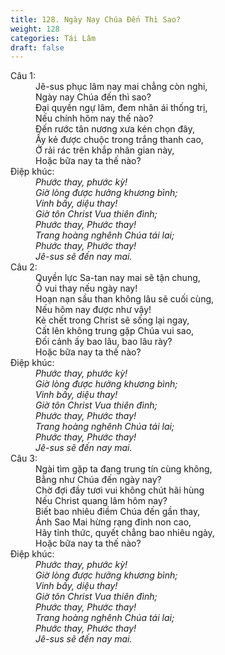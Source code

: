 ```yaml
---
title: 128. Ngày Nay Chúa Đến Thì Sao?
weight: 128
categories: Tái Lâm
draft: false
---
```

<dl><dt>Câu 1:</dt><dd data-verse="1">Jê-sus phục lâm nay mai chẳng còn nghi, <br/>Ngày nay Chúa đến thì sao? <br/>Đại quyền ngự lâm, đem nhân ái thống trị, <br/>Nếu chính hôm nay thế nào? <br/>Đến rước tân nương xưa kén chọn đây, <br/>Ấy kẻ được chuộc trong trắng thanh cao, <br/>Ở rải rác trên khắp nhân gian này, <br/>Hoặc bữa nay ta thế nào? </dd><dt>Điệp khúc:</dt><dd data-chorus="1"><em>Phước thay, phước kỳ! <br/>Giờ lòng được hưởng khương bình; <br/>Vinh bấy, diệu thay! <br/>Giờ tôn Christ Vua thiên đình; <br/>Phước thay, Phước thay! <br/>Trang hoàng nghênh Chúa tái lai; <br/>Phước thay, Phước thay! <br/>Jê-sus sẽ đến nay mai. </em></dd><dt>Câu 2:</dt><dd data-verse="2">Quyền lực Sa-tan nay mai sẽ tận chung, <br/>Ồ vui thay nếu ngày nay! <br/>Hoạn nạn sầu than không lâu sẽ cuối cùng, <br/>Nếu hôm nay được như vậy! <br/>Kẻ chết trong Christ sẽ sống lại ngay, <br/>Cất lên không trung gặp Chúa vui sao, <br/>Đối cảnh ấy bao lâu, bao lâu rày? <br/>Hoặc bữa nay ta thế nào? </dd><dt>Điệp khúc:</dt><dd data-chorus="1"><em>Phước thay, phước kỳ! <br/>Giờ lòng được hưởng khương bình; <br/>Vinh bấy, diệu thay! <br/>Giờ tôn Christ Vua thiên đình; <br/>Phước thay, Phước thay! <br/>Trang hoàng nghênh Chúa tái lai; <br/>Phước thay, Phước thay! <br/>Jê-sus sẽ đến nay mai. </em></dd><dt>Câu 3:</dt><dd data-verse="3">Ngài tìm gặp ta đang trung tín cùng không, <br/>Bằng như Chúa đến ngày nay? <br/>Chờ đợi đầy tươi vui không chút hãi hùng <br/>Nếu Christ quang lâm hôm nay? <br/>Biết bao nhiêu điềm Chúa đến gần thay, <br/>Ánh Sao Mai hừng rạng đỉnh non cao, <br/>Hãy tỉnh thức, quyết chẳng bao nhiêu ngày, <br/>Hoặc bữa nay ta thế nào? </dd><dt>Điệp khúc:</dt><dd data-chorus="1"><em>Phước thay, phước kỳ! <br/>Giờ lòng được hưởng khương bình; <br/>Vinh bấy, diệu thay! <br/>Giờ tôn Christ Vua thiên đình; <br/>Phước thay, Phước thay! <br/>Trang hoàng nghênh Chúa tái lai; <br/>Phước thay, Phước thay! <br/>Jê-sus sẽ đến nay mai. </em></dd></dl>